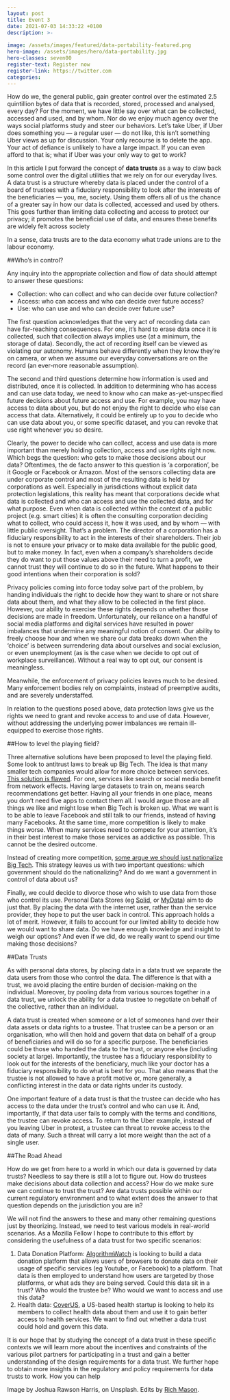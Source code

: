 ```yaml
---
layout: post
title: Event 3
date: 2021-07-03 14:33:22 +0100
description: >-
  
image: /assets/images/featured/data-portability-featured.png
hero-image: /assets/images/hero/data-portability.jpg
hero-classes: seven00
register-text: Register now
register-link: https://twitter.com
categories:
---
```


How do we, the general public, gain greater control over the estimated 2.5 quintillion bytes of data that is recorded, stored, processed and analysed, every day? For the moment, we have little say over what can be collected, accessed and used, and by whom. Nor do we enjoy much agency over the ways social platforms study and steer our behaviors. Let’s take Uber, if Uber does something you — a regular user — do not like, this isn’t something Uber views as up for discussion. Your only recourse is to delete the app. Your act of defiance is unlikely to have a large impact. If you can even afford to that is; what if Uber was your only way to get to work?

In this article I put forward the concept of **data trusts** as a way to claw back some control over the digital utilities that we rely on for our everyday lives. A data trust is a structure whereby data is placed under the control of a board of trustees with a fiduciary responsibility to look after the interests of the beneficiaries — you, me, society. Using them offers all of us the chance of a greater say in how our data is collected, accessed and used by others. This goes further than limiting data collecting and access to protect our privacy; it promotes the beneficial use of data, and ensures these benefits are widely felt across society

In a sense, data trusts are to the data economy what trade unions are to the labour economy.

##Who’s in control?

Any inquiry into the appropriate collection and flow of data should attempt to answer these questions:

* Collection: who can collect and who can decide over future collection?
* Access: who can access and who can decide over future access?
* Use: who can use and who can decide over future use?

The first question acknowledges that the very act of recording data can have far-reaching consequences. For one, it’s hard to erase data once it is collected, such that collection always implies use (at a minimum, the storage of data). Secondly, the act of recording itself can be viewed as violating our autonomy. Humans behave differently when they know they’re on camera, or when we assume our everyday conversations are on the record (an ever-more reasonable assumption).

The second and third questions determine how information is used and distributed, once it is collected. In addition to determining who has access and can use data today, we need to know who can make as-yet-unspecified future decisions about future access and use. For example, you may have access to data about you, but do not enjoy the right to decide who else can access that data. Alternatively, it could be entirely up to you to decide who can use data about you, or some specific dataset, and you can revoke that use right whenever you so desire.

Clearly, the power to decide who can collect, access and use data is more important than merely holding collection, access and use rights right now. Which begs the question: who gets to make those decisions about our data? Oftentimes, the de facto answer to this question is ‘a corporation’, be it Google or Facebook or Amazon. Most of the sensors collecting data are under corporate control and most of the resulting data is held by corporations as well. Especially in jurisdictions without explicit data protection legislations, this reality has meant that corporations decide what data is collected and who can access and use the collected data, and for what purpose. Even when data is collected within the context of a public project (e.g. smart cities) it is often the consulting corporation deciding what to collect, who could access it, how it was used, and by whom — with little public oversight. That’s a problem. The director of a corporation has a fiduciary responsibility to act in the interests of their shareholders. Their job is not to ensure your privacy or to make data available for the public good, but to make money. In fact, even when a company’s shareholders decide they do want to put those values above their need to turn a profit, we cannot trust they will continue to do so in the future. What happens to their good intentions when their corporation is sold?

Privacy policies coming into force today solve part of the problem, by handing individuals the right to decide how they want to share or not share data about them, and what they allow to be collected in the first place. However, our ability to exercise these rights depends on whether those decisions are made in freedom. Unfortunately, our reliance on a handful of social media platforms and digital services have resulted in power imbalances that undermine any meaningful notion of consent. Our ability to freely choose how and when we share our data breaks down when the ‘choice’ is between surrendering data about ourselves and social exclusion, or even unemployment (as is the case when we decide to opt out of workplace surveillance). Without a real way to opt out, our consent is meaningless.

Meanwhile, the enforcement of privacy policies leaves much to be desired. Many enforcement bodies rely on complaints, instead of preemptive audits, and are severely understaffed.

In relation to the questions posed above, data protection laws give us the rights we need to grant and revoke access to and use of data. However, without addressing the underlying power imbalances we remain ill-equipped to exercise those rights.

##How to level the playing field?

Three alternative solutions have been proposed to level the playing field. Some look to antitrust laws to break up Big Tech. The idea is that many smaller tech companies would allow for more choice between services. [This solution is flawed](https://www.theguardian.com/commentisfree/2019/apr/23/big-tech-google-facebook-unions-public-ownership). For one, services like search or social media benefit from network effects. Having large datasets to train on, means search recommendations get better. Having all your friends in one place, means you don’t need five apps to contact them all. I would argue those are all things we like and might lose when Big Tech is broken up. What we want is to be able to leave Facebook and still talk to our friends, instead of having many Facebooks. At the same time, more competition is likely to make things worse. When many services need to compete for your attention, it’s in their best interest to make those services as addictive as possible. This cannot be the desired outcome.

Instead of creating more competition, [some argue we should just nationalize Big Tech](https://www.theguardian.com/commentisfree/2017/aug/30/nationalise-google-facebook-amazon-data-monopoly-platform-public-interest). This strategy leaves us with two important questions: which government should do the nationalizing? And do we want a government in control of data about us?

Finally, we could decide to divorce those who wish to use data from those who control its use. Personal Data Stores (eg [Solid](https://solid.mit.edu/), or [MyData](https://mydata.org/)) aim to do just that. By placing the data with the internet user, rather than the service provider, they hope to put the user back in control. This approach holds a lot of merit. However, it fails to account for our limited ability to decide how we would want to share data. Do we have enough knowledge and insight to weigh our options? And even if we did, do we really want to spend our time making those decisions?

##Data Trusts

As with personal data stores, by placing data in a data trust we separate the data users from those who control the data. The difference is that with a trust, we avoid placing the entire burden of decision-making on the individual. Moreover, by pooling data from various sources together in a data trust, we unlock the ability for a data trustee to negotiate on behalf of the collective, rather than an individual.

A data trust is created when someone or a lot of someones hand over their data assets or data rights to a trustee. That trustee can be a person or an organisation, who will then hold and govern that data on behalf of a group of beneficiaries and will do so for a specific purpose. The beneficiaries could be those who handed the data to the trust, or anyone else (including society at large). Importantly, the trustee has a fiduciary responsibility to look out for the interests of the beneficiary, much like your doctor has a fiduciary responsibility to do what is best for you. That also means that the trustee is not allowed to have a profit motive or, more generally, a conflicting interest in the data or data rights under its custody.

One important feature of a data trust is that the trustee can decide who has access to the data under the trust’s control and who can use it. And, importantly, if that data user fails to comply with the terms and conditions, the trustee can revoke access. To return to the Uber example, instead of you leaving Uber in protest, a trustee can threat to revoke access to the data of many. Such a threat will carry a lot more weight than the act of a single user.

##The Road Ahead

How do we get from here to a world in which our data is governed by data trusts? Needless to say there is still a lot to figure out. How do trustees make decisions about data collection and access? How do we make sure we can continue to trust the trust? Are data trusts possible within our current regulatory environment and to what extent does the answer to that question depends on the jurisdiction you are in?

We will not find the answers to these and many other remaining questions just by theorizing. Instead, we need to test various models in real-world scenarios. As a Mozilla Fellow I hope to contribute to this effort by considering the usefulness of a data trust for two specific scenarios:

1. Data Donation Platform: [AlgorithmWatch](https://algorithmwatch.org/en/) is looking to build a data donation platform that allows users of browsers to donate data on their usage of specific services (eg Youtube, or Facebook) to a platform. That data is then employed to understand how users are targeted by those platforms, or what ads they are being served. Could this data sit in a trust? Who would the trustee be? Who would we want to access and use this data?
2. Health data: [CoverUS](https://coverus.health/), a US-based health startup is looking to help its members to collect health data about them and use it to gain better access to health services. We want to find out whether a data trust could hold and govern this data.

It is our hope that by studying the concept of a data trust in these specific contexts we will learn more about the incentives and constraints of the various pilot partners for participating in a trust and gain a better understanding of the design requirements for a data trust. We further hope to obtain more insights in the regulatory and policy requirements for data trusts to work. How you can help

Image by Joshua Rawson Harris, on Unsplash. Edits by [Rich Mason](https://twitter.com/rich_mason_?lang=en).